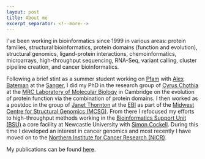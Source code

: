 ```yaml
---
layout: post
title: About me
excerpt_separator: <!--more-->
---
```

I've been working in bioinformatics since 1999 in various areas: protein families, structural bioinformatics, protein domains (function and evolution), structural genomics, ligand-protein interactions, chemoinformatics, microarrays, high-throughput sequencing, RNA-Seq, variant calling, cluster pipeline creation, and cancer bioinformatics.
<!--more-->
Following a brief stint as a summer student working on [Pfam](http://pfam.xfam.org/) with [Alex Bateman](http://www.ebi.ac.uk/about/people/alex-bateman) at the [Sanger](http://www.sanger.ac.uk/), I did my PhD in the research group of [Cyrus Chothia](http://www2.mrc-lmb.cam.ac.uk/group-leaders/emeritus/cyrus-chothia/) at the [MRC Laboratory of Molecular Biology](http://www2.mrc-lmb.cam.ac.uk/) in Cambridge on the evolution of protein function via the combination of protein domains.  I then worked as a postdoc in the group of [Janet Thornton](http://www.ebi.ac.uk/about/people/janet-thornton) at the [EBI](http://www.ebi.ac.uk/) as part of the [Midwest Centre for Structural Genomics (MCSG)](http://www.mcsg.anl.gov/).  From there I refocused my efforts to high-throughput methods working in the [Bioinformatics Support Unit (BSU)](http://bsu.ncl.ac.uk/support/) a core facility at Newcastle University with [Simon Cockell](http://bsu.ncl.ac.uk/support/staff/simon-cockell/).  During this time I developed an interest in cancer genomics and most recently I have moved on to the [Northern Institute for Cancer Research (NICR)](http://www.ncl.ac.uk/nicr/).  

My publications can be found [here](http://www.ncbi.nlm.nih.gov/pubmed/?term=bashton+m).
